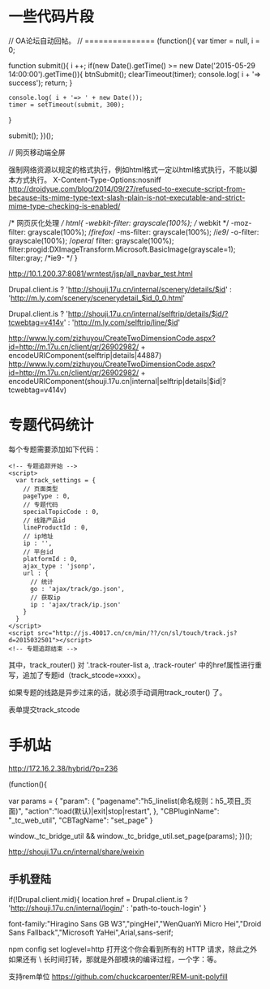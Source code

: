 # 一些代码片段

// OA论坛自动回帖。
// ===============
(function(){
  var timer = null,
      i = 0;

  function submit(){
    i ++;
    if(new Date().getTime() >= new Date('2015-05-29 14:00:00').getTime()){
      btnSubmit();
      clearTimeout(timer);
      console.log( i + '=> success');
      return;
    }

    console.log( i + '=> ' + new Date());
    timer = setTimeout(submit, 300);
  }

  submit();
})();



// 网页移动端全屏
<!-- UC强制全屏 -->
<meta name="full-screen" content="yes" />
<!-- QQ强制全屏 -->
<meta name="x5-fullscreen" content="true" />
<!-- UC应用模式 -->
<meta name="browsermode" content="application" />
<!-- QQ应用模式 -->


<!-- 允许二次分享 -->
<script type="text/javascript" src="http://js.40017.cn/cn/min/??/touch/app/pub/public/share.js?v=2015031701"></script>
<div style="display: none;">
    <input type="hidden" name="tcshareurl" id="tcshareurl" value="http://www.ly.com/zhuanti/saleseckill-zhejiang/" />
    <input type="hidden" name="tcshareimg" id="tcshareimg" value="http://img1.40017.cn/cn/sl/zzy_zhuanti/djp2015052201/share.jpg" />
    <input type="hidden" name="tcsharetext" id="tcsharetext" value="每日抢爆款，周边游酒+景特价套餐每日开秒，低至1折，限时限量等你来抢！ http://www.ly.com/zhuanti/saleseckill-zhejiang/" />
    <input type="hidden" name="tcDesc" value="每日抢爆款，周边游酒+景特价套餐每日开秒，低至1折，限时限量等你来抢！ http://www.ly.com/zhuanti/saleseckill-zhejiang/" />
</div>



强制网络资源以规定的格式执行，例如html格式一定以html格式执行，不能以脚本方式执行。
X-Content-Type-Options:nosniff
http://droidyue.com/blog/2014/09/27/refused-to-execute-script-from-because-its-mime-type-text-slash-plain-is-not-executable-and-strict-mime-type-checking-is-enabled/

/* 网页灰化处理 */
html{
  -webkit-filter: grayscale(100%); /* webkit */
  -moz-filter: grayscale(100%); /*firefox*/
  -ms-filter: grayscale(100%); /*ie9*/
  -o-filter: grayscale(100%); /*opera*/
  filter: grayscale(100%);
  filter:progid:DXImageTransform.Microsoft.BasicImage(grayscale=1);
  filter:gray; /*ie9- */
}


<!-- 无线HB调用 -->
http://10.1.200.37:8081/wrntest/jsp/all_navbar_test.html


<!-- 景区链接格式 -->
Drupal.client.is ? 'http://shouji.17u.cn/internal/scenery/details/$id' : 'http://m.ly.com/scenery/scenerydetail_$id_0_0.html'
<!-- 自助游链接格式 -->
Drupal.client.is ? 'http://shouji.17u.cn/internal/selftrip/details/$id/?tcwebtag=v414v' : 'http://m.ly.com/selftrip/line/$id'


<!-- 扫描地址 -->
http://www.ly.com/zizhuyou/CreateTwoDimensionCode.aspx?id=http://m.17u.cn/client/qr/26902982/ + encodeURIComponent(selftrip|details|44887)
http://www.ly.com/zizhuyou/CreateTwoDimensionCode.aspx?id=http://m.17u.cn/client/qr/26902982/ + encodeURIComponent(shouji.17u.cn|internal|selftrip|details|$id|?tcwebtag=v414v)


# 专题代码统计

每个专题需要添加如下代码：

    <!-- 专题追踪开始 -->
    <script>
      var track_settings = {
        // 页面类型
        pageType : 0,
        // 专题代码
        specialTopicCode : 0,
        // 线路产品id
        lineProductId : 0,
        // ip地址
        ip : '',
        // 平台id
        platformId : 0,
        ajax_type : 'jsonp',
        url : {
          // 统计
          go : 'ajax/track/go.json',
          // 获取ip
          ip : 'ajax/track/ip.json'
        }
      }
    </script>
    <script src="http://js.40017.cn/cn/min/??/cn/sl/touch/track.js?d=2015032501"></script>
    <!-- 专题追踪结束 -->


其中，track_router() 对 '.track-router-list a, .track-router' 中的href属性进行重写，追加了专题id（track_stcode=xxxx）。

如果专题的线路是异步过来的话，就必须手动调用track_router() 了。


表单提交track_stcode


# 手机站

http://172.16.2.38/hybrid/?p=236

(function(){

  var params = {
    "param": {
        "pagename":"h5_linelist(命名规则：h5_项目_页面)",
        "action":"load(默认)|exit|stop|restart",
    },
    "CBPluginName": "_tc_web_util",
    "CBTagName": "set_page"
  }

  window._tc_bridge_util && window._tc_bridge_util.set_page(params);
})();


http://shouji.17u.cn/internal/share/weixin



## 手机登陆

if(!Drupal.client.mid){
  location.href = Drupal.client.is ? 'http://shouji.17u.cn/internal/login/' : 'path-to-touch-login'
}


<!-- 通用字体 -->
font-family:"Hiragino Sans GB W3","pingHei","WenQuanYi Micro Hei","Droid Sans Fallback","Microsoft YaHei",Arial,sans-serif;



npm config set loglevel=http
打开这个你会看到所有的 HTTP 请求，除此之外如果还有 \ 长时间打转，那就是外部模块的编译过程，一个字：等。

支持rem单位 https://github.com/chuckcarpenter/REM-unit-polyfill
